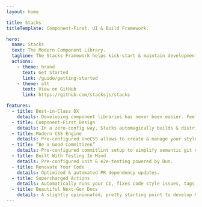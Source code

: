 ```yaml
---
layout: home

title: Stacks
titleTemplate: Component-First. UI & Build Framework.

hero:
  name: Stacks
  text: The Modern Component Library.
  tagline: The Stacks Framework helps kick-start & maintain development of your next library. Without a learning curve, or breaking a sweat.
  actions:
    - theme: brand
      text: Get Started
      link: /guide/getting-started
    - theme: alt
      text: View on GitHub
      link: https://github.com/stacksjs/stacks

features:
  - title: Best-in-Class DX
    details: Developing component libraries has never been easier. Feel the speed of Vite. Experience a deep VS Code integration.
  - title: Component-First Design
    details: In a zero-config way, Stacks automagically builds & distributes Web Component & Vue (2 & 3) libraries for you.
  - title: Modern CSS Engine
    details: Pre-configured UnoCSS allows to create & manage your style guides with ease, Tailwind CSS, Windi CSS, or Bootstrap.
  - title: “Be a Good Commitizen”
    details: Pre-configured commitlint setup to simplify semantic git commits, versioning, changelog generations, and npm releases.
  - title: Built With Testing In Mind
    details: Pre-configured unit & e2e-testing powered by Bun.
  - title: Renovate Your Code
    details: Optimized & automated PR dependency updates.
  - title: Supercharged Actions
    details: Automatically runs your CI, fixes code style issues, tags releases & creates its changelogs, runs the test suite, etc.
  - title: Beautiful Next-Gen Docs
    details: A slightly opinionated, pretty starting point to develop & present your library. Built with the powers of VitePress.
---
```

